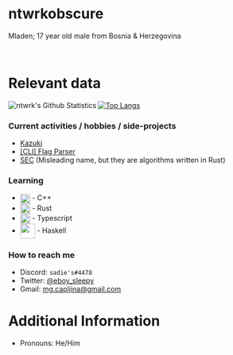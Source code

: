 ntwrkobscure
===

Mladen; 17 year old male from Bosnia & Herzegovina

<br>


Relevant data
===
<img align="left" alt="ntwrk's Github Statistics" src="https://github-readme-stats.vercel.app/api?username=ObscureNightingale&show_icons=true&theme=dracula&include_all_commits=true" />

[![Top Langs](https://github-readme-stats.vercel.app/api/top-langs/?username=ObscureNightingale)](https://github.com/ObscureNightingale/github-readme-stats)


### Current activities / hobbies / side-projects
- [Kazuki](https://github.com/ObscureNightingale/Kazuki)
- [[CLI] Flag Parser](https://github.com/ObscureNightingale/cli-fp)
- [SEC](https://github.com/ObscureNightingale/SEC) (Misleading name, but they are algorithms written in Rust)

### Learning
- <img align="center" height="20" src="https://raw.githubusercontent.com/isocpp/logos/master/cpp_logo.png"> - C++
- <img align="center" height="20" src="https://rustacean.net/assets/cuddlyferris.png"> - Rust
- <img align="center" height="20" src="https://seeklogo.com/images/T/typescript-logo-B29A3F462D-seeklogo.com.png"> - Typescript
- <img align="center" height="30" src="https://img.icons8.com/officel/2x/haskell.png"> - Haskell

### How to reach me
- Discord: `sadie's#4478`
- Twitter: [@eboy_sleepy](https://twitter.com/eboy_sleepy)
- Gmail: mg.capljina@gmail.com

Additional Information
===
- Pronouns: He/Him
